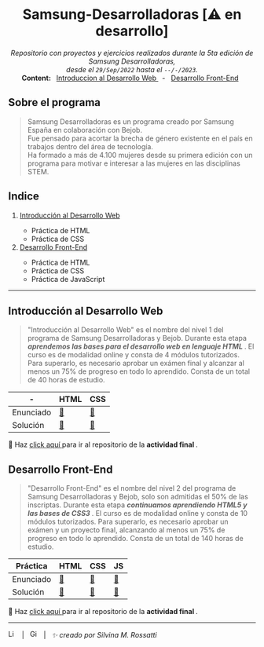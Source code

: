 
<h1 align="center"> Samsung-Desarrolladoras [⚠️ en desarrollo] </h1>
<p align="center">
 <i> Repositorio con proyectos y ejercicios realizados durante la 5ta edición de Samsung Desarrolladoras, <br /> desde el <code>29/Sep/2022</code> hasta el <code>--/-/2023</code>. </i> <br />
<b> Content: </b> 
&nbsp <a href="https://github.com/RossattiSM/Samsung-Desarrolladoras/tree/main/Introduccion%20al%20Desarrollo%20Web"> Introduccion al Desarrollo Web </a> &nbsp - 
&nbsp <a href="https://github.com/RossattiSM/Samsung-Desarrolladoras/tree/main/Desarrollo%20Front-End"> Desarrollo Front-End</a> &nbsp 
 
</p>

## Sobre el programa

>Samsung Desarrolladoras es un programa creado por Samsung España en colaboración con Bejob.  
>Fue pensado para acortar la brecha de género existente en el país en trabajos dentro del área de tecnología.  
>Ha formado a más de 4.100 mujeres desde su primera edición con un programa para motivar e interesar a las mujeres en las disciplinas STEM.

## Indice

<p align="center">
  <ol>
    <li> <a href="https://github.com/RossattiSM/Samsung-Desarrolladoras#introducci%C3%B3n-al-desarrollo-web"> Introducción al Desarrollo Web </a> </li>
    <ul>
      <li> Práctica de HTML </li>
      <li> Práctica de CSS </li>
    </ul>
    <li> <a href="https://github.com/RossattiSM/Samsung-Desarrolladoras#desarrollo-front-end"> Desarrollo Front-End </a> </li>
    <ul>
      <li> Práctica de HTML </li>
      <li> Práctica de CSS </li>
      <li> Práctica de JavaScript </li>
    </ul>
 </ol>
</p>

<hr>

## Introducción al Desarrollo Web

>"Introducción al Desarrollo Web" es el nombre del nivel 1 del programa de Samsung Desarrolladoras y Bejob. Durante esta etapa <b><i> aprendemos las bases para el desarrollo web en lenguaje HTML </i></b>. El curso es de modalidad online y consta de 4 módulos tutorizados. Para superarlo, es necesario aprobar un exámen final y alcanzar al menos un 75% de progreso en todo lo aprendido. Consta de un total de 40 horas de estudio.

| -  | HTML       | CSS           |
|-----------|------------|---------------|
| Enunciado | <a href="https://github.com/RossattiSM/Samsung-Desarrolladoras/blob/main/Introduccion%20al%20Desarrollo%20Web/Practica%20HTML/enunciadoHTML.pdf"> 📖 </a>  | <a href="https://github.com/RossattiSM/Samsung-Desarrolladoras/blob/main/Introduccion%20al%20Desarrollo%20Web/Practica%20CSS/enunciadoCSS.pdf"> 📖 </a>   |
| Solución  | <a href="https://github.com/RossattiSM/Samsung-Desarrolladoras/tree/main/Introduccion%20al%20Desarrollo%20Web/Practica%20HTML"> 👀 </a> | <a href="https://github.com/RossattiSM/Samsung-Desarrolladoras/tree/main/Introduccion%20al%20Desarrollo%20Web/Practica%20CSS"> 👀 </a>  |  <a href="https://github.com/RossattiSM/Samsung-Desarrolladoras/tree/main/Introduccion%20al%20Desarrollo%20Web/Laboratorio"> 👀 </a>

🚀 Haz <a href=""> click aquí </a> para ir al repositorio de la <b> actividad final </b>.

## Desarrollo Front-End
>"Desarrollo Front-End" es el nombre del nivel 2 del programa de Samsung Desarrolladoras y Bejob, solo son admitidas el 50% de las inscriptas. Durante esta etapa <b><i> continuamos aprendiendo HTML5 y las bases de CSS3 </i></b>. El curso es de modalidad online y consta de 10 módulos tutorizados. Para superarlo, es necesario aprobar un exámen y un proyecto final, alcanzando al menos un 75% de progreso en todo lo aprendido. Consta de un total de 140 horas de estudio.

| Práctica  | HTML       | CSS           | JS |
|-----------|------------|---------------|------------|
| Enunciado | <a href="https://github.com/RossattiSM/Samsung-Desarrolladoras/blob/main/Desarrollo%20Front-End/Practica%20HTML/enunciadoHTML.pdf"> 📖 </a>  | <a href="https://github.com/RossattiSM/Samsung-Desarrolladoras/blob/main/Desarrollo%20Front-End/Practica%20CSS/enunciadoCSS.pdf"> 📖 </a>  | <a href="https://github.com/RossattiSM/Samsung-Desarrolladoras/blob/main/Desarrollo%20Front-End/Practica%20JavaScript/enunciadoJavaScript.pdf"> 📖 </a>   |
| Solución  | <a href="https://github.com/RossattiSM/Samsung-Desarrolladoras/tree/main/Desarrollo%20Front-End/Practica%20HTML"> 👀 </a> | <a href="https://github.com/RossattiSM/Samsung-Desarrolladoras/tree/main/Desarrollo%20Front-End/Practica%20CSS">  👀 </a>  | <a href="https://github.com/RossattiSM/Samsung-Desarrolladoras/tree/main/Desarrollo%20Front-End/Practica%20JavaScript"> 👀 </a>  |

🚀 Haz <a href=""> click aquí </a> para ir al repositorio de la <b> actividad final </b>.

<hr>
<a href="https://www.linkedin.com/in/rossattism/"><img src="https://skillicons.dev/icons?i=linkedin" alt="Linkedin Logo" style="width: 16px; height: 16px" /></a> &nbsp | &nbsp
<a href="https://github.com/RossattiSM"><img src="https://skillicons.dev/icons?i=github" alt="GitHub logo" style="width: 16px; height: 16px" /></a>  &nbsp | &nbsp <i> ✨ creado por Silvina M. Rossatti </i> &nbsp
